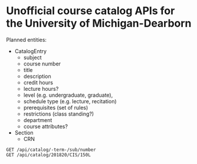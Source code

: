 # Unofficial course catalog APIs for the University of Michigan-Dearborn

Planned entities:

* CatalogEntry
  * subject
  * course number
  * title
  * description
  * credit hours
  * lecture hours?
  * level (e.g. undergraduate, graduate),
  * schedule type (e.g. lecture, recitation)
  * prerequisites (set of rules)
  * restrictions (class standing?)
  * department
  * course attributes?
* Section
  * CRN


```
GET /api/catalog/-term-/sub/number
GET /api/catalog/201820/CIS/150L
```